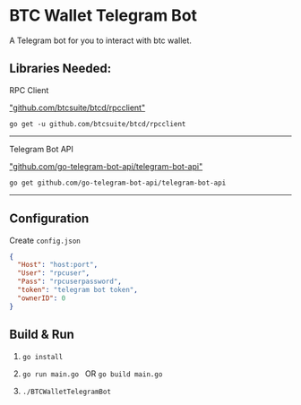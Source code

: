 # BTC Wallet Telegram Bot

A Telegram bot for you to interact with btc wallet.

## Libraries Needed:

RPC Client

["github.com/btcsuite/btcd/rpcclient"]("github.com/btcsuite/btcd/rpcclient")

`go get -u github.com/btcsuite/btcd/rpcclient`

---

Telegram Bot API

["github.com/go-telegram-bot-api/telegram-bot-api"]("github.com/go-telegram-bot-api/telegram-bot-api")

`go get github.com/go-telegram-bot-api/telegram-bot-api`

---

## Configuration

Create `config.json`

```json
{
  "Host": "host:port",
  "User": "rpcuser",
  "Pass": "rpcuserpassword",
  "token": "telegram bot token",
  "ownerID": 0
}
```

## Build & Run

1. `go install`

2. `go run main.go ` OR `go build main.go`

3. `./BTCWalletTelegramBot`